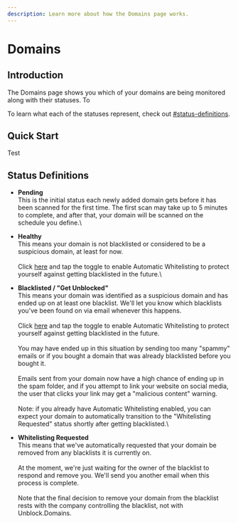 ```yaml
---
description: Learn more about how the Domains page works.
---
```


# Domains

## Introduction

The Domains page shows you which of your domains are being monitored along with their statuses. To&#x20;

To learn what each of the statuses represent, check out [#status-definitions](./#status-definitions "mention").

## Quick Start
Test

## Status Definitions

* **Pending**\
  This is the initial status each newly added domain gets before it has been scanned for the first time. The first scan may take up to 5 minutes to complete, and after that, your domain will be scanned on the schedule you define.\

* **Healthy**\
  This means your domain is not blacklisted or considered to be a suspicious domain, at least for now.\
  \
  Click [here](https://app.unblock.domains) and tap the toggle to enable Automatic Whitelisting to protect yourself against getting blacklisted in the future.\

* **Blacklisted / "Get Unblocked"**\
  This means your domain was identified as a suspicious domain and has ended up on at least one blacklist. We'll let you know which blacklists you've been found on via email whenever this happens.\
  \
  Click [here](https://app.unblock.domains) and tap the toggle to enable Automatic Whitelisting to protect yourself against getting blacklisted in the future.  \
  \
  You may have ended up in this situation by sending too many "spammy" emails or if you bought a domain that was already blacklisted before you bought it.\
  \
  Emails sent from your domain now have a high chance of ending up in the spam folder, and if you attempt to link your website on social media, the user that clicks your link may get a "malicious content" warning.\
  \
  Note: if you already have Automatic Whitelisting enabled, you can expect your domain to automatically transition to the "Whitelisting Requested" status shortly after getting blacklisted.\

* **Whitelisting Requested**\
  This means that we've automatically requested that your domain be removed from any blacklists it is currently on. \
  \
  At the moment, we're just waiting for the owner of the blacklist to respond and remove you. We'll send you another email when this process is complete.\
  \
  Note that the final decision to remove your domain from the blacklist rests with the company controlling the blacklist, not with Unblock.Domains.
